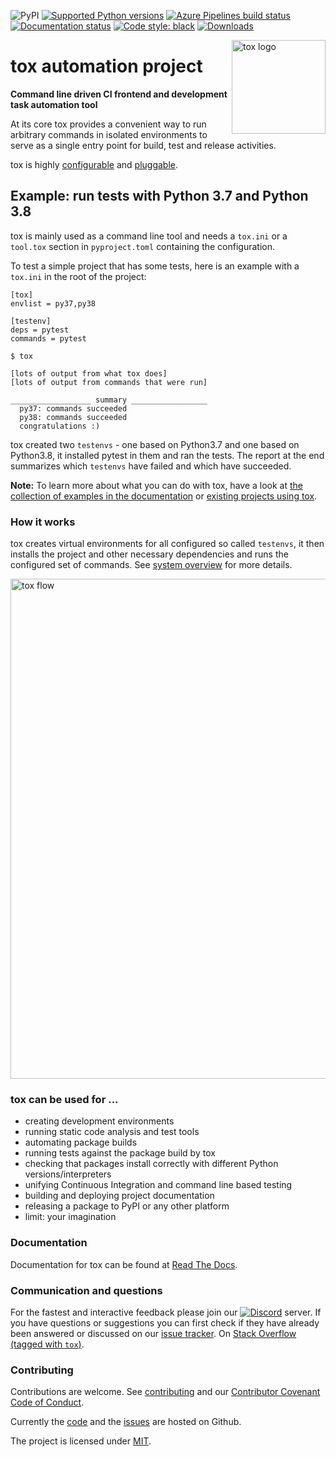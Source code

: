 ![PyPI](https://img.shields.io/pypi/v/tox?style=flat-square)
[![Supported Python
versions](https://img.shields.io/pypi/pyversions/tox.svg)](https://pypi.org/project/tox/)
[![Azure Pipelines build
status](https://dev.azure.com/toxdev/tox/_apis/build/status/tox%20ci?branchName=master)](https://dev.azure.com/toxdev/tox/_build/latest?definitionId=9&branchName=master)
[![Documentation
status](https://readthedocs.org/projects/tox/badge/?version=latest&style=flat-square)](https://tox.readthedocs.io/en/latest/?badge=latest)
[![Code style:
black](https://img.shields.io/badge/code%20style-black-000000.svg)](https://github.com/psf/black)
[![Downloads](https://pepy.tech/badge/tox/month)](https://pepy.tech/project/tox/month)

<a href="https://tox.readthedocs.io">
    <img src="https://raw.githubusercontent.com/tox-dev/tox/master/docs/_static/img/tox.png"
         alt="tox logo"
         height="150px"
         align="right">
</a>

# tox automation project

**Command line driven CI frontend and development task automation tool**

At its core tox provides a convenient way to run arbitrary commands in isolated environments to serve as a single entry
point for build, test and release activities.

tox is highly [configurable](https://tox.readthedocs.io/en/latest/config.html) and
[pluggable](https://tox.readthedocs.io/en/latest/plugins.html).

## Example: run tests with Python 3.7 and Python 3.8

tox is mainly used as a command line tool and needs a `tox.ini` or a `tool.tox` section in `pyproject.toml` containing
the configuration.

To test a simple project that has some tests, here is an example with a `tox.ini` in the root of the project:

```{.sourceCode .ini}
[tox]
envlist = py37,py38

[testenv]
deps = pytest
commands = pytest
```

```{.sourceCode .console}
$ tox

[lots of output from what tox does]
[lots of output from commands that were run]

__________________ summary _________________
  py37: commands succeeded
  py38: commands succeeded
  congratulations :)
```

tox created two `testenvs` - one based on Python3.7 and one based on Python3.8, it installed pytest in them and ran the
tests. The report at the end summarizes which `testenvs` have failed and which have succeeded.

**Note:** To learn more about what you can do with tox, have a look at
[the collection of examples in the documentation](https://tox.readthedocs.io/en/latest/examples.html) or
[existing projects using tox](https://github.com/search?l=INI&q=tox.ini+in%3Apath&type=Code).

### How it works

tox creates virtual environments for all configured so called `testenvs`, it then installs the project and other
necessary dependencies and runs the configured set of commands. See
[system overview](https://tox.readthedocs.io/en/latest/#system-overview) for more details.

<a href="https://tox.readthedocs.io/en/latest/#system-overview">
    <img src="https://raw.githubusercontent.com/tox-dev/tox/master/docs/img/tox_flow.png"
         alt="tox flow"
         width="800px"
         align="center">
</a>

### tox can be used for ...

- creating development environments
- running static code analysis and test tools
- automating package builds
- running tests against the package build by tox
- checking that packages install correctly with different Python versions/interpreters
- unifying Continuous Integration and command line based testing
- building and deploying project documentation
- releasing a package to PyPI or any other platform
- limit: your imagination

### Documentation

Documentation for tox can be found at [Read The Docs](https://tox.readthedocs.org).

### Communication and questions

For the fastest and interactive feedback please join our
[![Discord](https://img.shields.io/discord/802911963368783933?style=flat-square)](https://discord.gg/edtj86wzBX) server.
If you have questions or suggestions you can first check if they have already been answered or discussed on our
[issue tracker](https://github.com/tox-dev/tox/issues?utf8=%E2%9C%93&q=is%3Aissue+sort%3Aupdated-desc+label%3A%22type%3Aquestion+%3Agrey_question%3A%22+).
On [Stack Overflow (tagged with `tox`)](https://stackoverflow.com/questions/tagged/tox).

### Contributing

Contributions are welcome. See [contributing](https://github.com/tox-dev/tox/blob/master/CONTRIBUTING.rst) and our
[Contributor Covenant Code of Conduct](https://github.com/tox-dev/tox/blob/master/CODE_OF_CONDUCT.md).

Currently the [code](https://github.com/tox-dev/tox) and the [issues](https://github.com/tox-dev/tox/issues) are hosted
on Github.

The project is licensed under [MIT](https://github.com/tox-dev/tox/blob/master/LICENSE).
